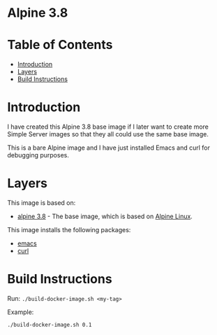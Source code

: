 # Alpine 3.8 <!-- omit in toc -->


# Table of Contents  <!-- omit in toc -->
- [Introduction](#introduction)
- [Layers](#layers)
- [Build Instructions](#build-instructions)


# Introduction

I have created this Alpine 3.8 base image if I later want to create more Simple Server images so that they all could use the same base image.

This is a bare Alpine image and I have just installed Emacs and curl for debugging purposes.


# Layers

This image is based on:
- [alpine 3.8](https://hub.docker.com/_/alpine/) - The base image, which is based on [Alpine Linux](https://alpinelinux.org/).

This image installs the following packages:
- [emacs](https://www.gnu.org/software/emacs/)
- [curl](https://en.wikipedia.org/wiki/CURL)


# Build Instructions

Run: ```./build-docker-image.sh <my-tag>```

Example:

```bash
./build-docker-image.sh 0.1
```
